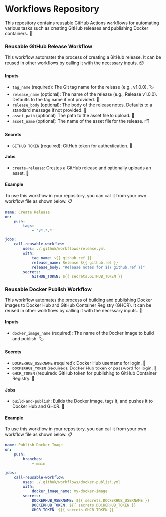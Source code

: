# Workflows Repository
This repository contains reusable GitHub Actions workflows for automating various tasks such as creating GitHub releases and publishing Docker containers. 🚀

### Reusable GitHub Release Workflow

This workflow automates the process of creating a GitHub release. It can be reused in other workflows by calling it with the necessary inputs. 📦

#### Inputs

- `tag_name` (required): The Git tag name for the release (e.g., v1.0.0). 🏷️
- `release_name` (optional): The name of the release (e.g., Release v1.0.0). Defaults to the tag name if not provided. 📝
- `release_body` (optional): The body of the release notes. Defaults to a standard message if not provided. 📄
- `asset_path` (optional): The path to the asset file to upload. 📂
- `asset_name` (optional): The name of the asset file for the release. 🗂️

#### Secrets

- `GITHUB_TOKEN` (required): GitHub token for authentication. 🔑

#### Jobs

- `create-release`: Creates a GitHub release and optionally uploads an asset. 🚀

#### Example

To use this workflow in your repository, you can call it from your own workflow file as shown below. 📋

```yaml
name: Create Release
on:
    push:
        tags:
            - 'v*.*.*'

jobs:
    call-reusable-workflow:
        uses: ./.github/workflows/release.yml
        with:
            tag_name: ${{ github.ref }}
            release_name: Release ${{ github.ref }}
            release_body: "Release notes for ${{ github.ref }}"
        secrets:
            GITHUB_TOKEN: ${{ secrets.GITHUB_TOKEN }}
```

### Reusable Docker Publish Workflow

This workflow automates the process of building and publishing Docker images to Docker Hub and GitHub Container Registry (GHCR). It can be reused in other workflows by calling it with the necessary inputs. 🐳

#### Inputs

- `docker_image_name` (required): The name of the Docker image to build and publish. 🏷️

#### Secrets

- `DOCKERHUB_USERNAME` (required): Docker Hub username for login. 🔑
- `DOCKERHUB_TOKEN` (required): Docker Hub token or password for login. 🔑
- `GHCR_TOKEN` (required): GitHub token for publishing to GitHub Container Registry. 🔑

#### Jobs

- `build-and-publish`: Builds the Docker image, tags it, and pushes it to Docker Hub and GHCR. 🚀

#### Example

To use this workflow in your repository, you can call it from your own workflow file as shown below. 📋

```yaml
name: Publish Docker Image
on:
    push:
        branches:
            - main

jobs:
    call-reusable-workflow:
        uses: ./.github/workflows/docker-publish.yml
        with:
            docker_image_name: my-docker-image
        secrets:
            DOCKERHUB_USERNAME: ${{ secrets.DOCKERHUB_USERNAME }}
            DOCKERHUB_TOKEN: ${{ secrets.DOCKERHUB_TOKEN }}
            GHCR_TOKEN: ${{ secrets.GHCR_TOKEN }}
```
